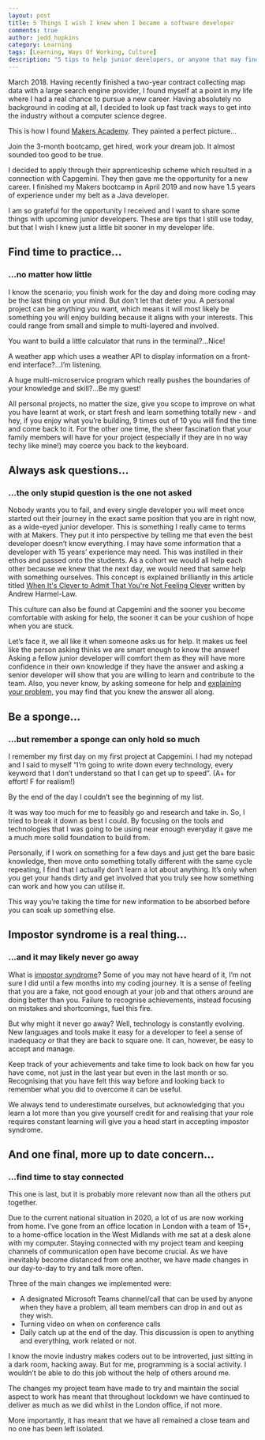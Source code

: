```yaml
---
layout: post
title: 5 Things I wish I knew when I became a software developer
comments: true
author: jedd_hopkins
category: Learning
tags: [Learning, Ways Of Working, Culture]
description: "5 tips to help junior developers, or anyone that may find them useful"
---
```


March 2018. Having recently finished a two-year contract collecting map data with a large search engine provider, I found myself at a point in my life where I had a real chance to pursue a new career. Having absolutely no background in coding at all, I decided to look up fast track ways to get into the industry without a computer science degree. 

This is how I found [Makers Academy](https://makers.tech/). They painted a perfect picture…

Join the 3-month bootcamp, get hired, work your dream job. It almost sounded too good to be true.

I decided to apply through their apprenticeship scheme which resulted in a connection with Capgemini.
They then gave me the opportunity for a new career. I finished my Makers bootcamp in April 2019 and now have 1.5 years of experience under my belt as a Java developer.

I am so grateful for the opportunity I received and I want to share some things with upcoming junior developers. These are tips that I still use today, but that I wish I knew just a little bit sooner in my developer life.

## Find time to practice…
### …no matter how little

I know the scenario; you finish work for the day and doing more coding may be the last thing on your mind. But don’t let that deter you. A personal project can be anything you want, which means it will most likely be something you will enjoy building because it aligns with your interests. This could range from small and simple to multi-layered and involved. 

You want to build a little calculator that runs in the terminal?…Nice!

A weather app which uses a weather API to display information on a front-end interface?...I’m listening.

A huge multi-microservice program which really pushes the boundaries of your knowledge and skill?...Be my guest!

All personal projects, no matter the size, give you scope to improve on what you have learnt at work, or start fresh and learn something totally new - and hey, if you enjoy what you’re building, 9 times out of 10 you will find the time and come back to it.
For the other one time, the sheer fascination that your family members will have for your project (especially if they are in no way techy like mine!) may coerce you back to the keyboard.

## Always ask questions…
### …the only stupid question is the one not asked

Nobody wants you to fail, and every single developer you will meet once started out their journey in the exact same position that you are in right now, as a wide-eyed junior developer. 
This is something I really came to terms with at Makers. They put it into perspective by telling me that even the best developer doesn’t know everything. I may have some information that a developer with 15 years’ experience may need. This was instilled in their ethos and passed onto the students. As a cohort we would all help each other because we knew that the next day, we would need that same help with something ourselves. This concept is explained brilliantly in this article titled [When It's Clever to Admit That You're Not Feeling Clever](https://capgemini.github.io/development/its-sometimes-clever-to-admit/) written by Andrew Harmel-Law.

This culture can also be found at Capgemini and the sooner you become comfortable with asking for help, the sooner it can be your cushion of hope when you are stuck.

Let’s face it, we all like it when someone asks us for help. It makes us feel like the person asking thinks we are smart enough to know the answer! Asking a fellow junior developer will comfort them as they will have more confidence in their own knowledge if they have the answer and asking a senior developer will show that you are willing to learn and contribute to the team. Also, you never know, by asking someone for help and [explaining your problem](https://en.wikipedia.org/wiki/Rubber_duck_debugging), you may find that you knew the answer all along.


## Be a sponge…
### …but remember a sponge can only hold so much

I remember my first day on my first project at Capgemini. I had my notepad and I said to myself “I’m going to write down every technology, every keyword that I don’t understand so that I can get up to speed”. (A+ for effort! F for realism!)

By the end of the day I couldn’t see the beginning of my list.

It was way too much for me to feasibly go and research and take in. So, I tried to break it down as best I could. By focusing on the tools and technologies that I was going to be using near enough everyday it gave me a much more solid foundation to build from.

Personally, if I work on something for a few days and just get the bare basic knowledge, then move onto something totally different with the same cycle repeating, I find that I actually don’t learn a lot about anything. It’s only when you get your hands dirty and get involved that you truly see how something can work and how you can utilise it. 

This way you’re taking the time for new information to be absorbed before you can soak up something else.

## Impostor syndrome is a real thing…
### …and it may likely never go away 

What is [impostor syndrome](https://en.wikipedia.org/wiki/Impostor_syndrome)? Some of you may not have heard of it, I’m not sure I did until a few months into my coding journey. It is a sense of feeling that you are a fake, not good enough at your job and that others around are doing better than you. Failure to recognise achievements, instead focusing on mistakes and shortcomings, fuel this fire.

But why might it never go away? Well, technology is constantly evolving. New languages and tools make it easy for a developer to feel a sense of inadequacy or that they are back to square one.
It can, however, be easy to accept and manage. 

Keep track of your achievements and take time to look back on how far you have come, not just in the last year but even in the last month or so. Recognising that you have felt this way before and looking back to remember what you did to overcome it can be useful.

We always tend to underestimate ourselves, but acknowledging that you learn a lot more than you give yourself credit for and realising that your role requires constant learning will give you a head start in accepting impostor syndrome.

## And one final, more up to date concern…
### …find time to stay connected

This one is last, but it is probably more relevant now than all the others put together. 

Due to the current national situation in 2020, a lot of us are now working from home. I’ve gone from an office location in London with a team of 15+, to a home-office location in the West Midlands with me sat at a desk alone with my computer.
Staying connected with my project team and keeping channels of communication open have become crucial. As we have inevitably become distanced from one another, we have made changes in our day-to-day to try and talk more often. 

Three of the main changes we implemented were:
-	A designated Microsoft Teams channel/call that can be used by anyone when they have a problem, all team members can drop in and out as they wish.
-	Turning video on when on conference calls
-	Daily catch up at the end of the day. This discussion is open to anything and everything, work related or not.

I know the movie industry makes coders out to be introverted, just sitting in a dark room, hacking away. But for me, programming is a social activity. I wouldn’t be able to do this job without the help of others around me. 

The changes my project team have made to try and maintain the social aspect to work has meant that throughout lockdown we have continued to deliver as much as we did whilst in the London office, if not more.

More importantly, it has meant that we have all remained a close team and no one has been left isolated.
